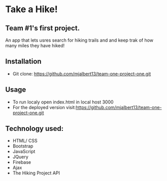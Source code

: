 # Take a Hike!

## Team #1's first project.

An app that lets usres search for hiking trails and and keep trak of how many miles they have hiked!

## Installation
- Git clone: https://github.com/mjalbert13/team-one-project-one.git

## Usage
- To run localy open index.html in local host 3000
- For the deployed version visit:https://github.com/mjalbert13/team-one-project-one.git

## Technology used:
- HTML/ CSS
- Bootstrap
- JavaScript
- JQuery
- Firebase
- Ajax
- The Hiking Project API
